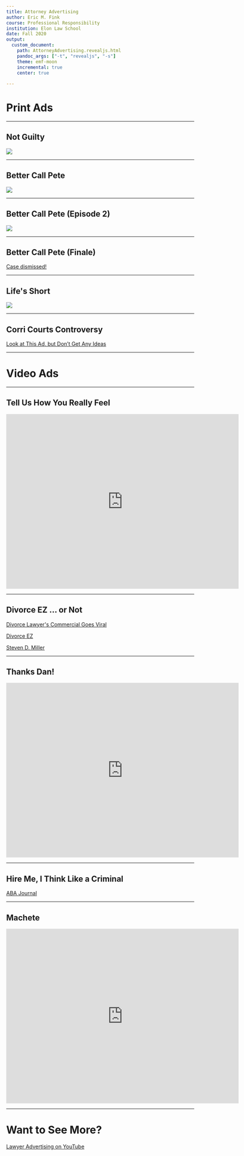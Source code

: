 ```yaml
---
title: Attorney Advertising 
author: Eric M. Fink
course: Professional Responsibility
institution: Elon Law School 
date: Fall 2020
output: 
  custom_document:
    path: AttorneyAdvertising.revealjs.html
    pandoc_args: ["-t", "revealjs", "-s"]
    theme: emf-moon
    incremental: true
    center: true
    
---
```


# Print Ads 


*** 

## Not Guilty

![](../assets/img/presentations/LarryArchie.png)

*** 

## Better Call Pete

![](../assets/img/presentations/BetterCallPete1.png) 

*** 

## Better Call Pete (Episode 2)

![](../assets/img/presentations/BetterCallPete2.png)


*** 

## Better Call Pete (Finale)

[Case dismissed!](https://www.theadvocate.com/baton_rouge/news/article_fba13d7e-aaab-5b73-be43-e64b1fd0eaf7.html)

*** 

## Life's Short

![](../assets/img/presentations/LifeIsShort1.jpg)


*** 

## Corri Courts Controversy

[Look at This Ad, but Don’t Get Any Ideas](https://www.nytimes.com/2007/05/13/weekinreview/13johnson.html)

*** 

# Video Ads 

*** 

## Tell Us How You Really Feel 

<iframe width="623" height="468" src="https://www.youtube.com/embed/y1Qk6QPzuIc" frameborder="0" allow="accelerometer; autoplay; encrypted-media; gyroscope; picture-in-picture" allowfullscreen></iframe>

*** 

## Divorce EZ … or Not

[Divorce Lawyer's Commercial Goes Viral](https://www.sun-sentinel.com/news/fl-xpm-2010-09-24-fl-lawyer-viral-video-20100923-story.html)

[Divorce EZ](http://divorceez.com/p/home)

[Steven D. Miller](https://www.floridadivorceme.com/)

*** 

## Thanks Dan!

<iframe width="623" height="468" src="https://www.youtube.com/embed/MdinZ9DrhlY" frameborder="0" allow="accelerometer; autoplay; encrypted-media; gyroscope; picture-in-picture" allowfullscreen></iframe>

*** 

## Hire Me, I Think Like a Criminal 

[ABA Journal](https://www.abajournal.com/news/article/hire_me_i_think_like_a_criminal_pittsburgh_lawyer_says_in_youtube_video)

*** 

## Machete

<iframe width="623" height="468" src="https://www.youtube.com/embed/-Eck-dlk0n4" frameborder="0" allow="accelerometer; autoplay; encrypted-media; gyroscope; picture-in-picture" allowfullscreen></iframe>

*** 

# Want to See More? 

[Lawyer Advertising on YouTube](https://www.youtube.com/playlist?list=PL4W8SVyGbcG_xn1HetCtP8IPYRatiMT53)
